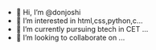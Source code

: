 - 👋 Hi, I’m @donjoshi
- 👀 I’m interested in html,css,python,c...
- 🌱 I’m currently pursuing btech in CET ...
- 💞️ I’m looking to collaborate on ...

<!---
donjoshi/donjoshi is a ✨ special ✨ repository because its `README.md` (this file) appears on your GitHub profile.
You can click the Preview link to take a look at your changes.
--->
